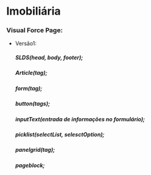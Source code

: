 # Imobiliária
### Visual Force Page:
 * Versão1:
    ##### SLDS(head, body, footer);
    ##### Article(tag);
    ##### form(tag);
    ##### button(tags);
    ##### inputText(entrada de informações no formulário);
    ##### picklist(selectList, selesctOption);
    ##### panelgrid(tag);
    ##### pageblock;
